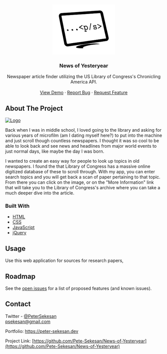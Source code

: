  <!-- PROJECT LOGO -->
<br />
<p align="center">
  <a href="https://github.com/Pete-Sekesan">
    <img src="images/readme-images/Logo-03.png" alt="Logo" width="200" height="160">
  </a>

  <h3 align="center">News of Yesteryear</h3>

  <p align="center">
    Newspaper article finder utilizing the US Library of Congress's Chronicling America API.
    <br />
    <br />
    <a href="https://pete-sekesan.github.io/News-of-Yesteryear//">View Demo</a>
    ·
    <a href="https://github.com/Pete-Sekesan/News-of-Yesteryear/issues">Report Bug</a>
    ·
    <a href="https://github.com/Pete-Sekesan/News-of-Yesteryear/issues">Request Feature</a>
  </p>
</p>

<!-- ABOUT THE PROJECT -->

## About The Project

[<img src="images/readme-images/noy-gif.gif" alt="Logo" width="600" height="400">](https://pete-sekesan.github.io/News-of-Yesteryear/)

Back when I was in middle school, I loved going to the library and asking for various years of microfilm (am I dating myself here?) to put into the machine and just scroll though countless newspapers. I thought it was so cool to be able to look back and see news and headlines from major world events to just normal days, like maybe the day I was born.

I wanted to create an easy way for people to look up topics in old newspapers. I found the that Library of Congress has a massive online digitized database of these to scroll through. With my app, you can enter search topics and you will get back a scan of paper pertaining to that topic. From there you can click on the image, or on the "More Information" link that will take you to the Library of Congress's archive where you can take a much deeper dive into the article.

### Built With

- [HTML](https://developer.mozilla.org/en-US/docs/Web/HTML)
- [CSS](https://developer.mozilla.org/en-US/docs/Web/CSS)
- [JavaScript](https://www.javascript.com/)
- [jQuery](https://jquery.com/)

<!-- USAGE EXAMPLES -->

## Usage

Use this web application for sources for research papers,

<!-- ROADMAP -->

## Roadmap

See the [open issues](https://github.com/Pete-Sekesan/News-of-Yesteryear/issues) for a list of proposed features (and known issues).

## Contact

Twitter - [@PeterSekesan](https://twitter.com/PeterSekesan)  
psekesan@gmail.com

Portfolio: https://peter-sekesan.dev

Project Link: [https://github.com/Pete-Sekesan/News-of-Yesteryear](https://github.com/Pete-Sekesan/News-of-Yesteryear)
